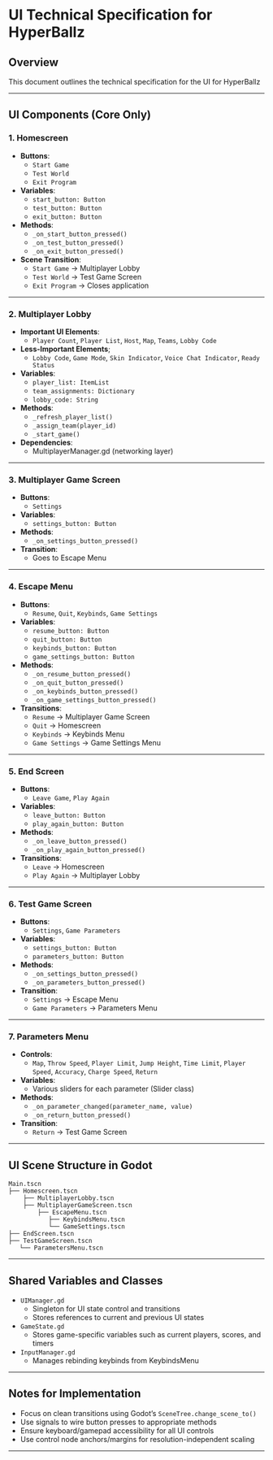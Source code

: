 # UI Technical Specification for HyperBallz

## Overview
This document outlines the technical specification for the UI for HyperBallz

---

## UI Components (Core Only)

### 1. **Homescreen**
- **Buttons**:
  - `Start Game`
  - `Test World`
  - `Exit Program`
- **Variables**:
  - `start_button: Button`
  - `test_button: Button`
  - `exit_button: Button`
- **Methods**:
  - `_on_start_button_pressed()`
  - `_on_test_button_pressed()`
  - `_on_exit_button_pressed()`
- **Scene Transition**:
  - `Start Game` → Multiplayer Lobby
  - `Test World` → Test Game Screen
  - `Exit Program` → Closes application

---

### 2. **Multiplayer Lobby**
- **Important UI Elements**:
  - `Player Count`, `Player List`, `Host`, `Map`, `Teams`, `Lobby Code`
- **Less-Important Elements**;
  - `Lobby Code`, `Game Mode`, `Skin Indicator`, `Voice Chat Indicator`, `Ready Status`
- **Variables**:
  - `player_list: ItemList`
  - `team_assignments: Dictionary`
  - `lobby_code: String`
- **Methods**:
  - `_refresh_player_list()`
  - `_assign_team(player_id)`
  - `_start_game()`
- **Dependencies**:
  - MultiplayerManager.gd (networking layer)

---

### 3. **Multiplayer Game Screen**
- **Buttons**:
  - `Settings`
- **Variables**:
  - `settings_button: Button`
- **Methods**:
  - `_on_settings_button_pressed()`
- **Transition**:
  - Goes to Escape Menu

---

### 4. **Escape Menu**
- **Buttons**:
  - `Resume`, `Quit`, `Keybinds`, `Game Settings`
- **Variables**:
  - `resume_button: Button`
  - `quit_button: Button`
  - `keybinds_button: Button`
  - `game_settings_button: Button`
- **Methods**:
  - `_on_resume_button_pressed()`
  - `_on_quit_button_pressed()`
  - `_on_keybinds_button_pressed()`
  - `_on_game_settings_button_pressed()`
- **Transitions**:
  - `Resume` → Multiplayer Game Screen
  - `Quit` → Homescreen
  - `Keybinds` → Keybinds Menu
  - `Game Settings` → Game Settings Menu

---

### 5. **End Screen**
- **Buttons**:
  - `Leave Game`, `Play Again`
- **Variables**:
  - `leave_button: Button`
  - `play_again_button: Button`
- **Methods**:
  - `_on_leave_button_pressed()`
  - `_on_play_again_button_pressed()`
- **Transitions**:
  - `Leave` → Homescreen
  - `Play Again` → Multiplayer Lobby

---

### 6. **Test Game Screen**
- **Buttons**:
  - `Settings`, `Game Parameters`
- **Variables**:
  - `settings_button: Button`
  - `parameters_button: Button`
- **Methods**:
  - `_on_settings_button_pressed()`
  - `_on_parameters_button_pressed()`
- **Transition**:
  - `Settings` → Escape Menu
  - `Game Parameters` → Parameters Menu

---

### 7. **Parameters Menu**
- **Controls**:
  - `Map`, `Throw Speed`, `Player Limit`, `Jump Height`, `Time Limit`, `Player Speed`, `Accuracy`, `Charge Speed`, `Return`
- **Variables**:
  - Various sliders for each parameter (Slider class)
- **Methods**:
  - `_on_parameter_changed(parameter_name, value)`
  - `_on_return_button_pressed()`
- **Transition**:
  - `Return` → Test Game Screen

---

## UI Scene Structure in Godot
```
Main.tscn
├── Homescreen.tscn
    ├── MultiplayerLobby.tscn
    ├── MultiplayerGameScreen.tscn
        ├── EscapeMenu.tscn
           ├── KeybindsMenu.tscn
           └── GameSettings.tscn
├── EndScreen.tscn
├── TestGameScreen.tscn
   └── ParametersMenu.tscn
```

---

## Shared Variables and Classes
- `UIManager.gd`
  - Singleton for UI state control and transitions
  - Stores references to current and previous UI states
- `GameState.gd`
  - Stores game-specific variables such as current players, scores, and timers
- `InputManager.gd`
  - Manages rebinding keybinds from KeybindsMenu

---

## Notes for Implementation
- Focus on clean transitions using Godot’s `SceneTree.change_scene_to()`
- Use signals to wire button presses to appropriate methods
- Ensure keyboard/gamepad accessibility for all UI controls
- Use control node anchors/margins for resolution-independent scaling

---